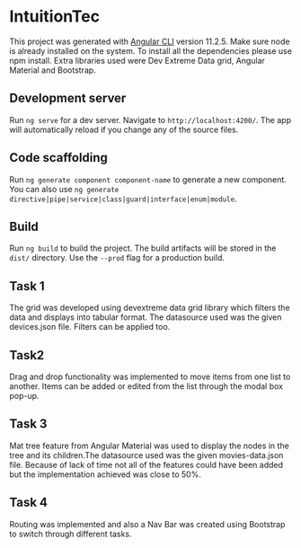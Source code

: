 # IntuitionTec

This project was generated with [Angular CLI](https://github.com/angular/angular-cli) version 11.2.5.
Make sure node is already installed on the system.
To install all the dependencies please use npm install. Extra libraries used were Dev Extreme Data grid, Angular Material and Bootstrap.

## Development server

Run `ng serve` for a dev server. Navigate to `http://localhost:4200/`. The app will automatically reload if you change any of the source files.

## Code scaffolding

Run `ng generate component component-name` to generate a new component. You can also use `ng generate directive|pipe|service|class|guard|interface|enum|module`.

## Build

Run `ng build` to build the project. The build artifacts will be stored in the `dist/` directory. Use the `--prod` flag for a production build.

## Task 1
The grid was developed using devextreme data grid library which filters the data and displays into tabular format. The datasource used was the given devices.json file. Filters can be applied too.

## Task2 
Drag and drop functionality was implemented to move items from one list to another. Items can be added or edited from the list through the modal box pop-up.

## Task 3
Mat tree feature from Angular Material was used to display the nodes in the tree and its children.The datasource used was the given movies-data.json file. Because of lack of time not all of the features could have been added but the implementation achieved was close to 50%.

## Task 4
Routing was implemented and also a Nav Bar was created using Bootstrap to switch through different tasks.


